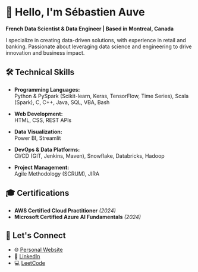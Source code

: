 # 👋 Hello, I'm Sébastien Auve  
**French Data Scientist & Data Engineer | Based in Montreal, Canada**  

I specialize in creating data-driven solutions, with experience in retail and banking. Passionate about leveraging data science and engineering to drive innovation and business impact.  


## **🛠️ Technical Skills**  

- **Programming Languages:**  
  Python & PySpark (Scikit-learn, Keras, TensorFlow, Time Series), Scala (Spark), C, C++, Java, SQL, VBA, Bash

- **Web Development:**  
  HTML, CSS, REST APIs  

- **Data Visualization:**  
  Power BI, Streamlit  

- **DevOps & Data Platforms:**  
  CI/CD (GIT, Jenkins, Maven), Snowflake, Databricks, Hadoop  

- **Project Management:**  
  Agile Methodology (SCRUM), JIRA  


## **🎓 Certifications**  

- **AWS Certified Cloud Practitioner** *(2024)*  
- **Microsoft Certified Azure AI Fundamentals** *(2024)*  


## **📌 Let's Connect**  

- 🌐 [Personal Website](https://sebastienauve.fr)  
- 💼 [LinkedIn](https://www.linkedin.com/in/sebastien-auve/)
- 💻 [LeetCode](https://leetcode.com/u/sebastien_auve/)
